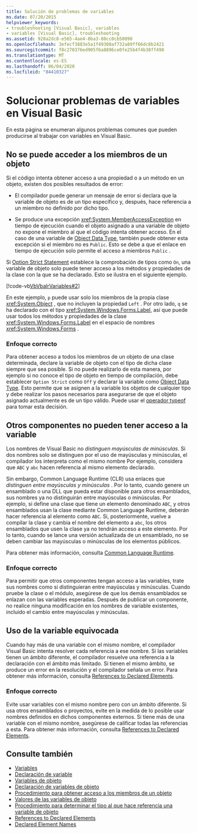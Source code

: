 ```yaml
---
title: Solución de problemas de variables
ms.date: 07/20/2015
helpviewer_keywords:
- troubleshooting [Visual Basic], variables
- variables [Visual Basic], troubleshooting
ms.assetid: 928a2dc8-e565-4ae4-8ba3-80cc0cb50090
ms.openlocfilehash: 3efecf3883e5a1f49308af732a89ff66dc8b2421
ms.sourcegitcommit: f8c270376ed905f6a8896ce0fe25b4f4b38ff498
ms.translationtype: MT
ms.contentlocale: es-ES
ms.lasthandoff: 06/04/2020
ms.locfileid: "84410327"
---
```

# <a name="troubleshooting-variables-in-visual-basic"></a>Solucionar problemas de variables en Visual Basic
En esta página se enumeran algunos problemas comunes que pueden producirse al trabajar con variables en Visual Basic.  
  
## <a name="unable-to-access-members-of-an-object"></a>No se puede acceder a los miembros de un objeto  
 Si el código intenta obtener acceso a una propiedad o a un método en un objeto, existen dos posibles resultados de error:  
  
- El compilador puede generar un mensaje de error si declara que la variable de objeto es de un tipo específico y, después, hace referencia a un miembro no definido por dicho tipo.  
  
- Se produce una excepción <xref:System.MemberAccessException> en tiempo de ejecución cuando el objeto asignado a una variable de objeto no expone el miembro al que el código intenta obtener acceso. En el caso de una variable de [Object Data Type](../../../language-reference/data-types/object-data-type.md), también puede obtener esta excepción si el miembro no es `Public`. Esto se debe a que el enlace en tiempo de ejecución solo permite el acceso a miembros `Public` .  
  
 Si [Option Strict Statement](../../../language-reference/statements/option-strict-statement.md) establece la comprobación de tipos como `On`, una variable de objeto solo puede tener acceso a los métodos y propiedades de la clase con la que se ha declarado. Esto se ilustra en el siguiente ejemplo.  

 [!code-vb[VbVbalrVariables#2](~/samples/snippets/visualbasic/VS_Snippets_VBCSharp/VbVbalrVariables/VB/Class1.vb#2)]  
  
 En este ejemplo, `p` puede usar solo los miembros de la propia clase <xref:System.Object> , que no incluyen la propiedad `Left` . Por otro lado, `q` se ha declarado con el tipo <xref:System.Windows.Forms.Label>, así que puede usar todos los métodos y propiedades de la clase <xref:System.Windows.Forms.Label> en el espacio de nombres <xref:System.Windows.Forms> .  
  
### <a name="correct-approach"></a>Enfoque correcto  
 Para obtener acceso a todos los miembros de un objeto de una clase determinada, declare la variable de objeto con el tipo de dicha clase siempre que sea posible. Si no puede realizarlo de esta manera, por ejemplo si no conoce el tipo de objeto en tiempo de compilación, debe establecer `Option Strict` como `Off` y declarar la variable como [Object Data Type](../../../language-reference/data-types/object-data-type.md). Esto permite que se asignen a la variable los objetos de cualquier tipo y debe realizar los pasos necesarios para asegurarse de que el objeto asignado actualmente es de un tipo válido. Puede usar el [operador typeof](../../../language-reference/operators/typeof-operator.md) para tomar esta decisión.  
  
## <a name="other-components-cannot-access-your-variable"></a>Otros componentes no pueden tener acceso a la variable  
 Los nombres de Visual Basic no *distinguen mayúsculas de minúsculas*. Si dos nombres solo se distinguen por el uso de mayúsculas y minúsculas, el compilador los interpreta como el mismo nombre Por ejemplo, considera que `ABC` y `abc` hacen referencia al mismo elemento declarado.  
  
 Sin embargo, Common Language Runtime (CLR) usa enlaces que *distinguen entre mayúsculas y minúsculas* . Por lo tanto, cuando genere un ensamblado o una DLL que pueda estar disponible para otros ensamblados, sus nombres ya no distinguirán entre mayúsculas o minúsculas. Por ejemplo, si define una clase que tiene un elemento denominado `ABC`, y otros ensamblados usan la clase mediante Common Language Runtime, deberán hacer referencia al elemento como `ABC`. Si, posteriormente, vuelve a compilar la clase y cambia el nombre del elemento a `abc`, los otros ensamblados que usen la clase ya no tendrán acceso a este elemento. Por lo tanto, cuando se lance una versión actualizada de un ensamblado, no se deben cambiar las mayúsculas o minúsculas de los elementos públicos.  
  
 Para obtener más información, consulta [Common Language Runtime](../../../../standard/clr.md).  
  
### <a name="correct-approach"></a>Enfoque correcto  
 Para permitir que otros componentes tengan acceso a las variables, trate sus nombres como si distinguieran entre mayúsculas y minúsculas. Cuando pruebe la clase o el módulo, asegúrese de que los demás ensamblados se enlazan con las variables esperadas. Después de publicar un componente, no realice ninguna modificación en los nombres de variable existentes, incluido el cambio entre mayúsculas y minúsculas.  
  
## <a name="wrong-variable-being-used"></a>Uso de la variable equivocada  
 Cuando hay más de una variable con el mismo nombre, el compilador Visual Basic intenta resolver cada referencia a ese nombre. Si las variables tienen un ámbito diferente, el compilador resuelve una referencia a la declaración con el ámbito más limitado. Si tienen el mismo ámbito, se produce un error en la resolución y el compilador señala un error. Para obtener más información, consulta [References to Declared Elements](../declared-elements/references-to-declared-elements.md).  
  
### <a name="correct-approach"></a>Enfoque correcto  
 Evite usar variables con el mismo nombre pero con un ámbito diferente. Si usa otros ensamblados o proyectos, evite en la medida de lo posible usar nombres definidos en dichos componentes externos. Si tiene más de una variable con el mismo nombre, asegúrese de calificar todas las referencias a esta. Para obtener más información, consulta [References to Declared Elements](../declared-elements/references-to-declared-elements.md).  
  
## <a name="see-also"></a>Consulte también

- [Variables](index.md)
- [Declaración de variable](variable-declaration.md)
- [Variables de objeto](object-variables.md)
- [Declaración de variables de objeto](object-variable-declaration.md)
- [Procedimiento para obtener acceso a los miembros de un objeto](how-to-access-members-of-an-object.md)
- [Valores de las variables de objeto](object-variable-values.md)
- [Procedimiento para determinar el tipo al que hace referencia una variable de objeto](how-to-determine-what-type-an-object-variable-refers-to.md)
- [References to Declared Elements](../declared-elements/references-to-declared-elements.md)
- [Declared Element Names](../declared-elements/declared-element-names.md)
